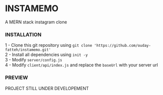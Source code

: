 # INSTAMEMO
A MERN stack instagram clone

### INSTALLATION
1 - Clone this git repository using `git clone 'https://github.com/ouday-fatteh/instamemo.git'` \
2 - Install all dependencies using `init -y` \
3 - Modify `server/config.js` \
4 - Modify `client/api/index.js` and replace the `baseUrl` with your server url 

### PREVIEW

PROJECT STILL UNDER DEVELOPEMENT

